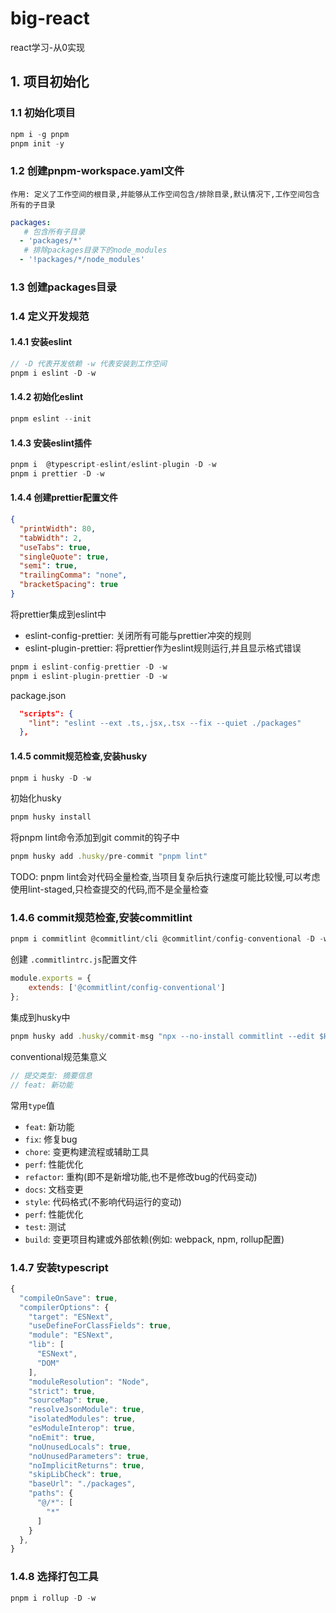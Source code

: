 # big-react
react学习-从0实现

## 1. 项目初始化
### 1.1 初始化项目
```js
npm i -g pnpm
pnpm init -y
```
### 1.2 创建pnpm-workspace.yaml文件
`作用: 定义了工作空间的根目录,并能够从工作空间包含/排除目录,默认情况下,工作空间包含所有的子目录`
```yaml
packages:
   # 包含所有子目录
  - 'packages/*'
   # 排除packages目录下的node_modules
  - '!packages/*/node_modules'

```
### 1.3 创建packages目录
### 1.4 定义开发规范
#### 1.4.1 安装eslint
```js
// -D 代表开发依赖 -w 代表安装到工作空间
pnpm i eslint -D -w
```
#### 1.4.2 初始化eslint
```js
pnpm eslint --init
```
#### 1.4.3 安装eslint插件
```js
pnpm i  @typescript-eslint/eslint-plugin -D -w
pnpm i prettier -D -w
```
#### 1.4.4 创建prettier配置文件
```json
{
  "printWidth": 80,
  "tabWidth": 2,
  "useTabs": true,
  "singleQuote": true,
  "semi": true,
  "trailingComma": "none",
  "bracketSpacing": true
}
```
将prettier集成到eslint中
- eslint-config-prettier: 关闭所有可能与prettier冲突的规则
- eslint-plugin-prettier: 将prettier作为eslint规则运行,并且显示格式错误
```js
pnpm i eslint-config-prettier -D -w
pnpm i eslint-plugin-prettier -D -w
```
package.json
```json
  "scripts": {
    "lint": "eslint --ext .ts,.jsx,.tsx --fix --quiet ./packages"
  },
```
#### 1.4.5 commit规范检查,安装husky
```js
pnpm i husky -D -w
```
初始化husky
```js
pnpm husky install
```
将pnpm lint命令添加到git commit的钩子中
```js
pnpm husky add .husky/pre-commit "pnpm lint"
```
TODO: pnpm lint会对代码全量检查,当项目复杂后执行速度可能比较慢,可以考虑使用lint-staged,只检查提交的代码,而不是全量检查
### 1.4.6 commit规范检查,安装commitlint
```js
pnpm i commitlint @commitlint/cli @commitlint/config-conventional -D -w
```
创建 `.commitlintrc.js`配置文件
```js
module.exports = {
	extends: ['@commitlint/config-conventional']
};
```
集成到husky中
```js
pnpm husky add .husky/commit-msg "npx --no-install commitlint --edit $HUSKY_GIT_PARAMS"
```
conventional规范集意义
```js
// 提交类型: 摘要信息
// feat: 新功能
```
常用`type`值
- `feat`: 新功能
- `fix`: 修复bug
- `chore`: 变更构建流程或辅助工具
- `perf`: 性能优化
- `refactor`: 重构(即不是新增功能,也不是修改bug的代码变动)
- `docs`: 文档变更
- `style`: 代码格式(不影响代码运行的变动)
- `perf`: 性能优化
- `test`: 测试
- `build`: 变更项目构建或外部依赖(例如: webpack, npm, rollup配置)

### 1.4.7 安装typescript
```js
{
  "compileOnSave": true,
  "compilerOptions": {
    "target": "ESNext",
    "useDefineForClassFields": true,
    "module": "ESNext",
    "lib": [
      "ESNext",
      "DOM"
    ],
    "moduleResolution": "Node",
    "strict": true,
    "sourceMap": true,
    "resolveJsonModule": true,
    "isolatedModules": true,
    "esModuleInterop": true,
    "noEmit": true,
    "noUnusedLocals": true,
    "noUnusedParameters": true,
    "noImplicitReturns": true,
    "skipLibCheck": true,
    "baseUrl": "./packages",
    "paths": {
      "@/*": [
        "*"
      ]
    }
  },
}
```
### 1.4.8 选择打包工具
```js
pnpm i rollup -D -w
```

